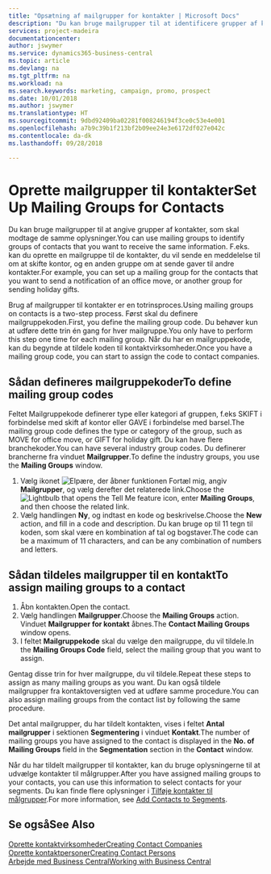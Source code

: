 ```yaml
---
title: "Opsætning af mailgrupper for kontakter | Microsoft Docs"
description: "Du kan bruge mailgrupper til at identificere grupper af kontakter, som skal modtage de samme oplysninger, f.eks. til en marketingkampagne eller et fremstød."
services: project-madeira
documentationcenter: 
author: jswymer
ms.service: dynamics365-business-central
ms.topic: article
ms.devlang: na
ms.tgt_pltfrm: na
ms.workload: na
ms.search.keywords: marketing, campaign, promo, prospect
ms.date: 10/01/2018
ms.author: jswymer
ms.translationtype: HT
ms.sourcegitcommit: 9dbd92409ba02281f008246194f3ce0c53e4e001
ms.openlocfilehash: a7b9c39b1f213bf2b09ee24e3e6172df027e042c
ms.contentlocale: da-dk
ms.lasthandoff: 09/28/2018

---
```

# <a name="set-up-mailing-groups-for-contacts"></a><span data-ttu-id="e6efe-103">Oprette mailgrupper til kontakter</span><span class="sxs-lookup"><span data-stu-id="e6efe-103">Set Up Mailing Groups for Contacts</span></span>
<span data-ttu-id="e6efe-104">Du kan bruge mailgrupper til at angive grupper af kontakter, som skal modtage de samme oplysninger.</span><span class="sxs-lookup"><span data-stu-id="e6efe-104">You can use mailing groups to identify groups of contacts that you want to receive the same information.</span></span> <span data-ttu-id="e6efe-105">F.eks. kan du oprette en mailgruppe til de kontakter, du vil sende en meddelelse til om at skifte kontor, og en anden gruppe om at sende gaver til andre kontakter.</span><span class="sxs-lookup"><span data-stu-id="e6efe-105">For example, you can set up a mailing group for the contacts that you want to send a notification of an office move, or another group for sending holiday gifts.</span></span>

<span data-ttu-id="e6efe-106">Brug af mailgrupper til kontakter er en totrinsproces.</span><span class="sxs-lookup"><span data-stu-id="e6efe-106">Using mailing groups on contacts is a two-step process.</span></span> <span data-ttu-id="e6efe-107">Først skal du definere mailgruppekoden.</span><span class="sxs-lookup"><span data-stu-id="e6efe-107">First, you define the mailing group code.</span></span> <span data-ttu-id="e6efe-108">Du behøver kun at udføre dette trin én gang for hver mailgruppe.</span><span class="sxs-lookup"><span data-stu-id="e6efe-108">You only have to perform this step one time for each mailing group.</span></span> <span data-ttu-id="e6efe-109">Når du har en mailgruppekode, kan du begynde at tildele koden til kontaktvirksomheder.</span><span class="sxs-lookup"><span data-stu-id="e6efe-109">Once you have a mailing group code, you can start to assign the code to contact companies.</span></span>

## <a name="to-define-mailing-group-codes"></a><span data-ttu-id="e6efe-110">Sådan defineres mailgruppekoder</span><span class="sxs-lookup"><span data-stu-id="e6efe-110">To define mailing group codes</span></span>
<span data-ttu-id="e6efe-111">Feltet Mailgruppekode definerer type eller kategori af gruppen, f.eks SKIFT i forbindelse med skift af kontor eller GAVE i forbindelse med barsel.</span><span class="sxs-lookup"><span data-stu-id="e6efe-111">The mailing group code defines the type or category of the group, such as MOVE for office move, or GIFT for holiday gift.</span></span> <span data-ttu-id="e6efe-112">Du kan have flere branchekoder.</span><span class="sxs-lookup"><span data-stu-id="e6efe-112">You can have several industry group codes.</span></span> <span data-ttu-id="e6efe-113">Du definerer brancherne fra vinduet **Mailgrupper**.</span><span class="sxs-lookup"><span data-stu-id="e6efe-113">To define the industry groups, you use the **Mailing Groups** window.</span></span>

1. <span data-ttu-id="e6efe-114">Vælg ikonet ![Elpære, der åbner funktionen Fortæl mig](media/ui-search/search_small.png "Fortæl mig, hvad du vil foretage dig"), angiv **Mailgrupper**, og vælg derefter det relaterede link.</span><span class="sxs-lookup"><span data-stu-id="e6efe-114">Choose the ![Lightbulb that opens the Tell Me feature](media/ui-search/search_small.png "Tell me what you want to do") icon, enter **Mailing Groups**, and then choose the related link.</span></span>
2. <span data-ttu-id="e6efe-115">Vælg handlingen **Ny**, og indtast en kode og beskrivelse.</span><span class="sxs-lookup"><span data-stu-id="e6efe-115">Choose the **New** action, and fill in a code and description.</span></span> <span data-ttu-id="e6efe-116">Du kan bruge op til 11 tegn til koden, som skal være en kombination af tal og bogstaver.</span><span class="sxs-lookup"><span data-stu-id="e6efe-116">The code can be a maximum of 11 characters, and can be any combination of numbers and letters.</span></span>

## <a name="AssignMailGroupContact"></a> <span data-ttu-id="e6efe-117">Sådan tildeles mailgrupper til en kontakt</span><span class="sxs-lookup"><span data-stu-id="e6efe-117">To assign mailing groups to a contact</span></span>
1. <span data-ttu-id="e6efe-118">Åbn kontakten.</span><span class="sxs-lookup"><span data-stu-id="e6efe-118">Open the contact.</span></span>
2. <span data-ttu-id="e6efe-119">Vælg handlingen **Mailgrupper**.</span><span class="sxs-lookup"><span data-stu-id="e6efe-119">Choose the **Mailing Groups** action.</span></span> <span data-ttu-id="e6efe-120">Vinduet **Mailgrupper for kontakt** åbnes.</span><span class="sxs-lookup"><span data-stu-id="e6efe-120">The **Contact Mailing Groups** window opens.</span></span>
3. <span data-ttu-id="e6efe-121">I feltet **Mailgruppekode** skal du vælge den mailgruppe, du vil tildele.</span><span class="sxs-lookup"><span data-stu-id="e6efe-121">In the **Mailing Groups Code** field, select the mailing group that you want to assign.</span></span>

<span data-ttu-id="e6efe-122">Gentag disse trin for hver mailgruppe, du vil tildele.</span><span class="sxs-lookup"><span data-stu-id="e6efe-122">Repeat these steps to assign as many mailing groups as you want.</span></span> <span data-ttu-id="e6efe-123">Du kan også tildele mailgrupper fra kontaktoversigten ved at udføre samme procedure.</span><span class="sxs-lookup"><span data-stu-id="e6efe-123">You can also assign mailing groups from the contact list by following the same procedure.</span></span>

<span data-ttu-id="e6efe-124">Det antal mailgrupper, du har tildelt kontakten, vises i feltet **Antal mailgrupper** i sektionen **Segmentering** i vinduet **Kontakt**.</span><span class="sxs-lookup"><span data-stu-id="e6efe-124">The number of mailing groups you have assigned to the contact is displayed in the **No. of Mailing Groups** field in the **Segmentation** section in the **Contact** window.</span></span>

<span data-ttu-id="e6efe-125">Når du har tildelt mailgrupper til kontakter, kan du bruge oplysningerne til at udvælge kontakter til målgrupper.</span><span class="sxs-lookup"><span data-stu-id="e6efe-125">After you have assigned mailing groups to your contacts, you can use this information to select contacts for your segments.</span></span> <span data-ttu-id="e6efe-126">Du kan finde flere oplysninger i [Tilføje kontakter til målgrupper](marketing-add-contact-segment.md).</span><span class="sxs-lookup"><span data-stu-id="e6efe-126">For more information, see [Add Contacts to Segments](marketing-add-contact-segment.md).</span></span>

## <a name="see-also"></a><span data-ttu-id="e6efe-127">Se også</span><span class="sxs-lookup"><span data-stu-id="e6efe-127">See Also</span></span>
[<span data-ttu-id="e6efe-128">Oprette kontaktvirksomheder</span><span class="sxs-lookup"><span data-stu-id="e6efe-128">Creating Contact Companies</span></span>](marketing-create-contact-companies.md)  
[<span data-ttu-id="e6efe-129">Oprette kontaktpersoner</span><span class="sxs-lookup"><span data-stu-id="e6efe-129">Creating Contact Persons</span></span>](marketing-create-contact-persons.md)  
[<span data-ttu-id="e6efe-130">Arbejde med Business Central</span><span class="sxs-lookup"><span data-stu-id="e6efe-130">Working with Business Central</span></span>](ui-work-product.md)

